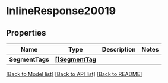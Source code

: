 # InlineResponse20019

## Properties

Name | Type | Description | Notes
------------ | ------------- | ------------- | -------------
**SegmentTags** | [**[]SegmentTag**](segment_tag.md) |  | 

[[Back to Model list]](../README.md#documentation-for-models) [[Back to API list]](../README.md#documentation-for-api-endpoints) [[Back to README]](../README.md)



